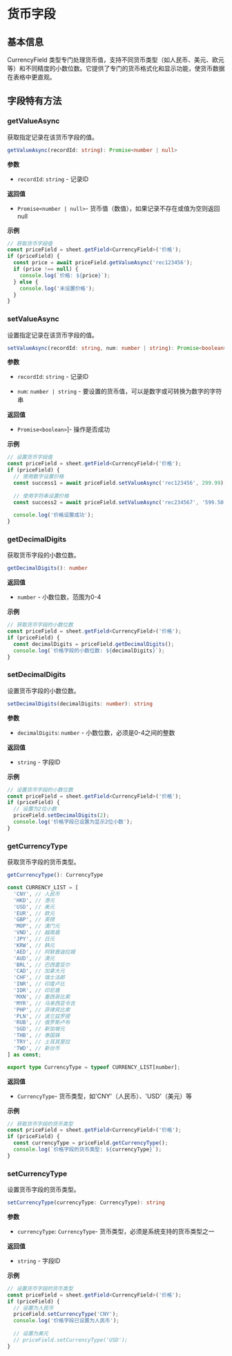 # 货币字段

## 基本信息

CurrencyField 类型专门处理货币值，支持不同货币类型（如人民币、美元、欧元等）和不同精度的小数位数。它提供了专门的货币格式化和显示功能，使货币数据在表格中更直观。

## 字段特有方法

### getValueAsync

获取指定记录在该货币字段的值。

```typescript
getValueAsync(recordId: string): Promise<number | null>
```

**参数**

*   `recordId`: `string` - 记录ID
    

**返回值**

*   `Promise<number | null>`\- 货币值（数值），如果记录不存在或值为空则返回null
    

**示例**

```typescript
// 获取货币字段值
const priceField = sheet.getField<CurrencyField>('价格');
if (priceField) {
  const price = await priceField.getValueAsync('rec123456');
  if (price !== null) {
    console.log(`价格: ${price}`);
  } else {
    console.log('未设置价格');
  }
}

```

### setValueAsync

设置指定记录在该货币字段的值。

```typescript
setValueAsync(recordId: string, num: number | string): Promise<boolean>

```

**参数**

*   `recordId`: `string` - 记录ID
    
*   `num`: `number | string` - 要设置的货币值，可以是数字或可转换为数字的字符串
    

**返回值**

*   `Promise<boolean>`\]- 操作是否成功
    

**示例**

```typescript
// 设置货币字段值
const priceField = sheet.getField<CurrencyField>('价格');
if (priceField) {
  // 使用数字设置价格
  const success1 = await priceField.setValueAsync('rec123456', 299.99);
  
  // 使用字符串设置价格
  const success2 = await priceField.setValueAsync('rec234567', '599.50');
  
  console.log('价格设置成功');
}

```

### getDecimalDigits

获取货币字段的小数位数。

```typescript
getDecimalDigits(): number

```

**返回值**

*   `number` - 小数位数，范围为0-4
    

**示例**

```typescript
// 获取货币字段的小数位数
const priceField = sheet.getField<CurrencyField>('价格');
if (priceField) {
  const decimalDigits = priceField.getDecimalDigits();
  console.log(`价格字段的小数位数: ${decimalDigits}`);
}

```

### setDecimalDigits

设置货币字段的小数位数。

```typescript
setDecimalDigits(decimalDigits: number): string

```

**参数**

*   `decimalDigits`: `number` - 小数位数，必须是0-4之间的整数
    

**返回值**

*   `string` - 字段ID
    

**示例**

```typescript
// 设置货币字段的小数位数
const priceField = sheet.getField<CurrencyField>('价格');
if (priceField) {
  // 设置为2位小数
  priceField.setDecimalDigits(2);
  console.log('价格字段已设置为显示2位小数');
}

```

### getCurrencyType

获取货币字段的货币类型。

```typescript
getCurrencyType(): CurrencyType

const CURRENCY_LIST = [
  'CNY', // 人民币
  'HKD', // 港元
  'USD', // 美元
  'EUR', // 欧元
  'GBP', // 英镑
  'MOP', // 澳门元
  'VND', // 越南盾
  'JPY', // 日元
  'KRW', // 韩元
  'AED', // 阿联酋迪拉姆
  'AUD', // 澳元
  'BRL', // 巴西雷亚尔
  'CAD', // 加拿大元
  'CHF', // 瑞士法郎
  'INR', // 印度卢比
  'IDR', // 印尼盾
  'MXN', // 墨西哥比索
  'MYR', // 马来西亚令吉
  'PHP', // 菲律宾比索
  'PLN', // 波兰兹罗提
  'RUB', // 俄罗斯卢布
  'SGD', // 新加坡元
  'THB', // 泰国铢
  'TRY', // 土耳其里拉
  'TWD', // 新台币
] as const;

export type CurrencyType = typeof CURRENCY_LIST[number];

```

**返回值**

*   `CurrencyType`\- 货币类型，如'CNY'（人民币）、'USD'（美元）等
    

**示例**

```typescript
// 获取货币字段的货币类型
const priceField = sheet.getField<CurrencyField>('价格');
if (priceField) {
  const currencyType = priceField.getCurrencyType();
  console.log(`价格字段的货币类型: ${currencyType}`);
}

```

### setCurrencyType

设置货币字段的货币类型。

```typescript
setCurrencyType(currencyType: CurrencyType): string

```

**参数**

*   `currencyType`: `CurrencyType`\- 货币类型，必须是系统支持的货币类型之一
    

**返回值**

*   `string` - 字段ID
    

**示例**

```typescript
// 设置货币字段的货币类型
const priceField = sheet.getField<CurrencyField>('价格');
if (priceField) {
  // 设置为人民币
  priceField.setCurrencyType('CNY');
  console.log('价格字段已设置为人民币');
  
  // 设置为美元
  // priceField.setCurrencyType('USD');
}

```